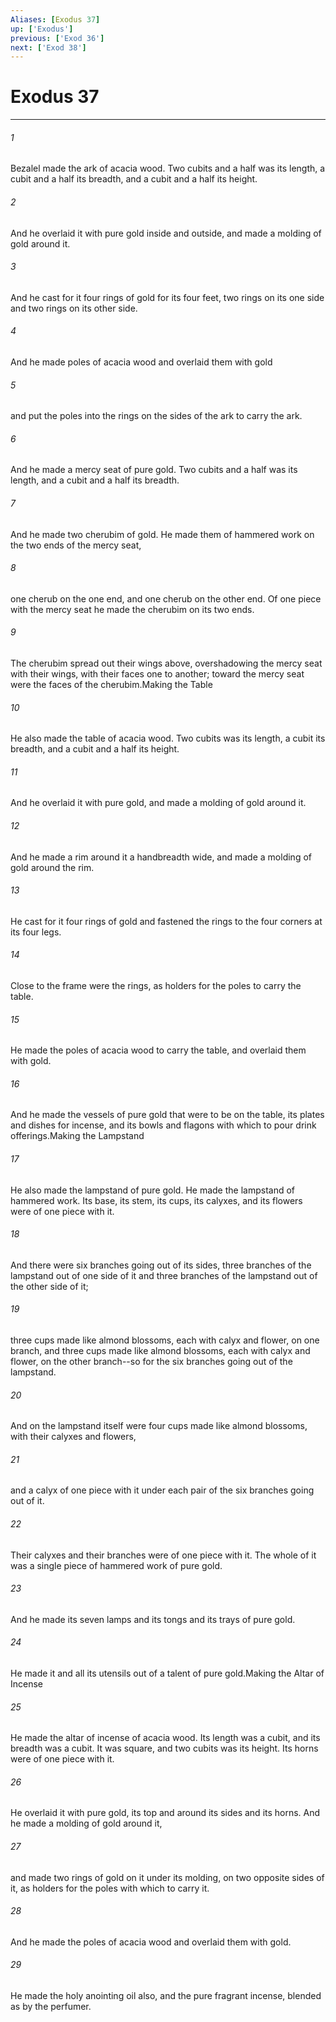 ```yaml
---
Aliases: [Exodus 37]
up: ['Exodus']
previous: ['Exod 36']
next: ['Exod 38']
---
```

# Exodus 37
***



###### 1 
Bezalel made the ark of acacia wood. Two cubits and a half was its length, a cubit and a half its breadth, and a cubit and a half its height. 

###### 2 
And he overlaid it with pure gold inside and outside, and made a molding of gold around it. 

###### 3 
And he cast for it four rings of gold for its four feet, two rings on its one side and two rings on its other side. 

###### 4 
And he made poles of acacia wood and overlaid them with gold 

###### 5 
and put the poles into the rings on the sides of the ark to carry the ark. 

###### 6 
And he made a mercy seat of pure gold. Two cubits and a half was its length, and a cubit and a half its breadth. 

###### 7 
And he made two cherubim of gold. He made them of hammered work on the two ends of the mercy seat, 

###### 8 
one cherub on the one end, and one cherub on the other end. Of one piece with the mercy seat he made the cherubim on its two ends. 

###### 9 
The cherubim spread out their wings above, overshadowing the mercy seat with their wings, with their faces one to another; toward the mercy seat were the faces of the cherubim.Making the Table 

###### 10 
He also made the table of acacia wood. Two cubits was its length, a cubit its breadth, and a cubit and a half its height. 

###### 11 
And he overlaid it with pure gold, and made a molding of gold around it. 

###### 12 
And he made a rim around it a handbreadth wide, and made a molding of gold around the rim. 

###### 13 
He cast for it four rings of gold and fastened the rings to the four corners at its four legs. 

###### 14 
Close to the frame were the rings, as holders for the poles to carry the table. 

###### 15 
He made the poles of acacia wood to carry the table, and overlaid them with gold. 

###### 16 
And he made the vessels of pure gold that were to be on the table, its plates and dishes for incense, and its bowls and flagons with which to pour drink offerings.Making the Lampstand 

###### 17 
He also made the lampstand of pure gold. He made the lampstand of hammered work. Its base, its stem, its cups, its calyxes, and its flowers were of one piece with it. 

###### 18 
And there were six branches going out of its sides, three branches of the lampstand out of one side of it and three branches of the lampstand out of the other side of it; 

###### 19 
three cups made like almond blossoms, each with calyx and flower, on one branch, and three cups made like almond blossoms, each with calyx and flower, on the other branch--so for the six branches going out of the lampstand. 

###### 20 
And on the lampstand itself were four cups made like almond blossoms, with their calyxes and flowers, 

###### 21 
and a calyx of one piece with it under each pair of the six branches going out of it. 

###### 22 
Their calyxes and their branches were of one piece with it. The whole of it was a single piece of hammered work of pure gold. 

###### 23 
And he made its seven lamps and its tongs and its trays of pure gold. 

###### 24 
He made it and all its utensils out of a talent of pure gold.Making the Altar of Incense 

###### 25 
He made the altar of incense of acacia wood. Its length was a cubit, and its breadth was a cubit. It was square, and two cubits was its height. Its horns were of one piece with it. 

###### 26 
He overlaid it with pure gold, its top and around its sides and its horns. And he made a molding of gold around it, 

###### 27 
and made two rings of gold on it under its molding, on two opposite sides of it, as holders for the poles with which to carry it. 

###### 28 
And he made the poles of acacia wood and overlaid them with gold. 

###### 29 
He made the holy anointing oil also, and the pure fragrant incense, blended as by the perfumer.
